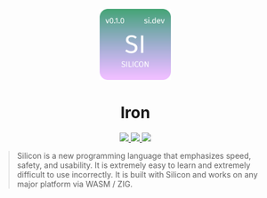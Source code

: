 <p align="center">
  <img src="assets/si.svg" height="128px" width="128px" />
</p>

<h1 align="center">Iron</h1>

<p align="center">
  <a href="https://join.slack.com/t/ironlang/shared_invite/enQtNTEyODMwMDk4MDY1LTYzMWNkOTRlNzM1YmE2Mzk4MjRmZjE3NzhiM2FkOGVlMjhjYThkODlhY2MzMTVlYWJkN2Y0YzIyNjE3MDkwN2Y">
    <img src="https://img.shields.io/badge/slack-join-08d187.svg" />
  </a>
  <a href="https://travis-ci.org/sejr/iron">
    <img src="https://travis-ci.org/sejr/iron.svg?branch=master" />
  </a>
  <a href="https://codecov.io/gh/sejr/iron">
    <img src="https://codecov.io/gh/sejr/iron/branch/master/graph/badge.svg" />
  </a>
</p>

> Silicon is a new programming language that emphasizes speed, safety, and usability. It is extremely easy to learn and extremely difficult to use incorrectly. It is built with Silicon and works on any major platform via WASM / ZIG.
